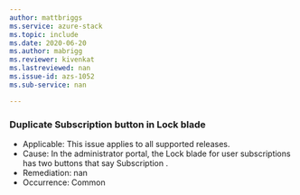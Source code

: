 ```yaml
---
author: mattbriggs
ms.service: azure-stack
ms.topic: include
ms.date: 2020-06-20
ms.author: mabrigg
ms.reviewer: kivenkat
ms.lastreviewed: nan
ms.issue-id: azs-1052
ms.sub-service: nan

---
```

### Duplicate Subscription button in Lock blade

- Applicable: This issue applies to all supported releases.
- Cause: In the administrator portal, the Lock blade for user subscriptions has two buttons that say Subscription . 
- Remediation: nan
- Occurrence: Common